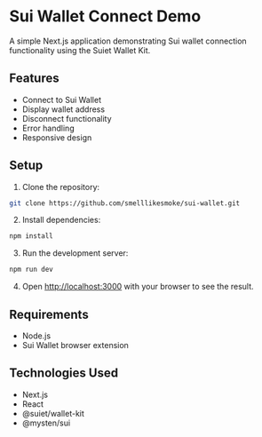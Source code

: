 # Sui Wallet Connect Demo

A simple Next.js application demonstrating Sui wallet connection functionality using the Suiet Wallet Kit.

## Features

- Connect to Sui Wallet
- Display wallet address
- Disconnect functionality
- Error handling
- Responsive design

## Setup

1. Clone the repository:
```bash
git clone https://github.com/smelllikesmoke/sui-wallet.git
```

2. Install dependencies:
```bash
npm install
```

3. Run the development server:
```bash
npm run dev
```

4. Open [http://localhost:3000](http://localhost:3000) with your browser to see the result.

## Requirements

- Node.js
- Sui Wallet browser extension

## Technologies Used

- Next.js
- React
- @suiet/wallet-kit
- @mysten/sui